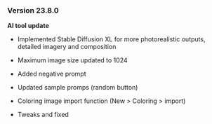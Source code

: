 ### Version 23.8.0
**AI tool update**

- Implemented Stable Diffusion XL for more photorealistic outputs, detailed imagery and composition
- Maximum image size updated to 1024
- Added negative prompt
- Updated sample promps (random button)

- Coloring image import function (New > Coloring > import)
- Tweaks and fixed
